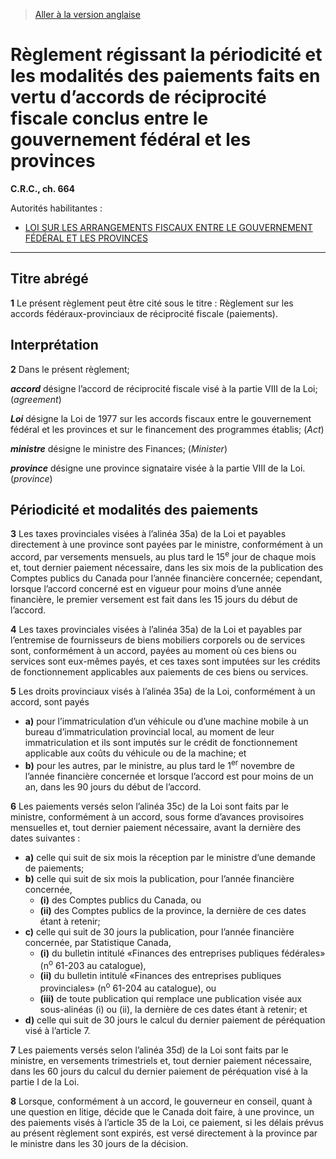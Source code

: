 > [Aller à la version anglaise](/en/Regulations/Consolidated%20Regulations%20of%20Canada/601-700/C.R.C.,%20c.%20664.md)

# Règlement régissant la périodicité et les modalités des paiements faits en vertu d’accords de réciprocité fiscale conclus entre le gouvernement fédéral et les provinces

**C.R.C., ch. 664**

Autorités habilitantes : 
- [LOI SUR LES ARRANGEMENTS FISCAUX ENTRE LE GOUVERNEMENT FÉDÉRAL ET LES PROVINCES](/fr/Lois/Lois%20du%20Canada/1970/ch.%20F-6.md)

----------



## Titre abrégé


**1** Le présent règlement peut être cité sous le titre : Règlement sur les accords fédéraux-provinciaux de réciprocité fiscale (paiements).




## Interprétation


**2** Dans le présent règlement;

***accord*** désigne l’accord de réciprocité fiscale visé à la partie VIII de la Loi; (*agreement*)

***Loi*** désigne la Loi de 1977 sur les accords fiscaux entre le gouvernement fédéral et les provinces et sur le financement des programmes établis; (*Act*)

***ministre*** désigne le ministre des Finances; (*Minister*)

***province*** désigne une province signataire visée à la partie VIII de la Loi. (*province*)




## Périodicité et modalités des paiements


**3** Les taxes provinciales visées à l’alinéa 35a) de la Loi et payables directement à une province sont payées par le ministre, conformément à un accord, par versements mensuels, au plus tard le 15<sup>e</sup> jour de chaque mois et, tout dernier paiement nécessaire, dans les six mois de la publication des Comptes publics du Canada pour l’année financière concernée; cependant, lorsque l’accord concerné est en vigueur pour moins d’une année financière, le premier versement est fait dans les 15 jours du début de l’accord.



**4** Les taxes provinciales visées à l’alinéa 35a) de la Loi et payables par l’entremise de fournisseurs de biens mobiliers corporels ou de services sont, conformément à un accord, payées au moment où ces biens ou services sont eux-mêmes payés, et ces taxes sont imputées sur les crédits de fonctionnement applicables aux paiements de ces biens ou services.



**5** Les droits provinciaux visés à l’alinéa 35a) de la Loi, conformément à un accord, sont payés
- **a)** pour l’immatriculation d’un véhicule ou d’une machine mobile à un bureau d’immatriculation provincial local, au moment de leur immatriculation et ils sont imputés sur le crédit de fonctionnement applicable aux coûts du véhicule ou de la machine; et
- **b)** pour les autres, par le ministre, au plus tard le 1<sup>er</sup> novembre de l’année financière concernée et lorsque l’accord est pour moins de un an, dans les 90 jours du début de l’accord.



**6** Les paiements versés selon l’alinéa 35c) de la Loi sont faits par le ministre, conformément à un accord, sous forme d’avances provisoires mensuelles et, tout dernier paiement nécessaire, avant la dernière des dates suivantes :
- **a)** celle qui suit de six mois la réception par le ministre d’une demande de paiements;
- **b)** celle qui suit de six mois la publication, pour l’année financière concernée,
	- **(i)** des Comptes publics du Canada, ou
	- **(ii)** des Comptes publics de la province,
la dernière de ces dates étant à retenir;
- **c)** celle qui suit de 30 jours la publication, pour l’année financière concernée, par Statistique Canada,
	- **(i)** du bulletin intitulé «Finances des entreprises publiques fédérales» (n<sup>o</sup> 61-203 au catalogue),
	- **(ii)** du bulletin intitulé «Finances des entreprises publiques provinciales» (n<sup>o</sup> 61-204 au catalogue), ou
	- **(iii)** de toute publication qui remplace une publication visée aux sous-alinéas (i) ou (ii),
la dernière de ces dates étant à retenir; et
- **d)** celle qui suit de 30 jours le calcul du dernier paiement de péréquation visé à l’article 7.



**7** Les paiements versés selon l’alinéa 35d) de la Loi sont faits par le ministre, en versements trimestriels et, tout dernier paiement nécessaire, dans les 60 jours du calcul du dernier paiement de péréquation visé à la partie I de la Loi.



**8** Lorsque, conformément à un accord, le gouverneur en conseil, quant à une question en litige, décide que le Canada doit faire, à une province, un des paiements visés à l’article 35 de la Loi, ce paiement, si les délais prévus au présent règlement sont expirés, est versé directement à la province par le ministre dans les 30 jours de la décision.


